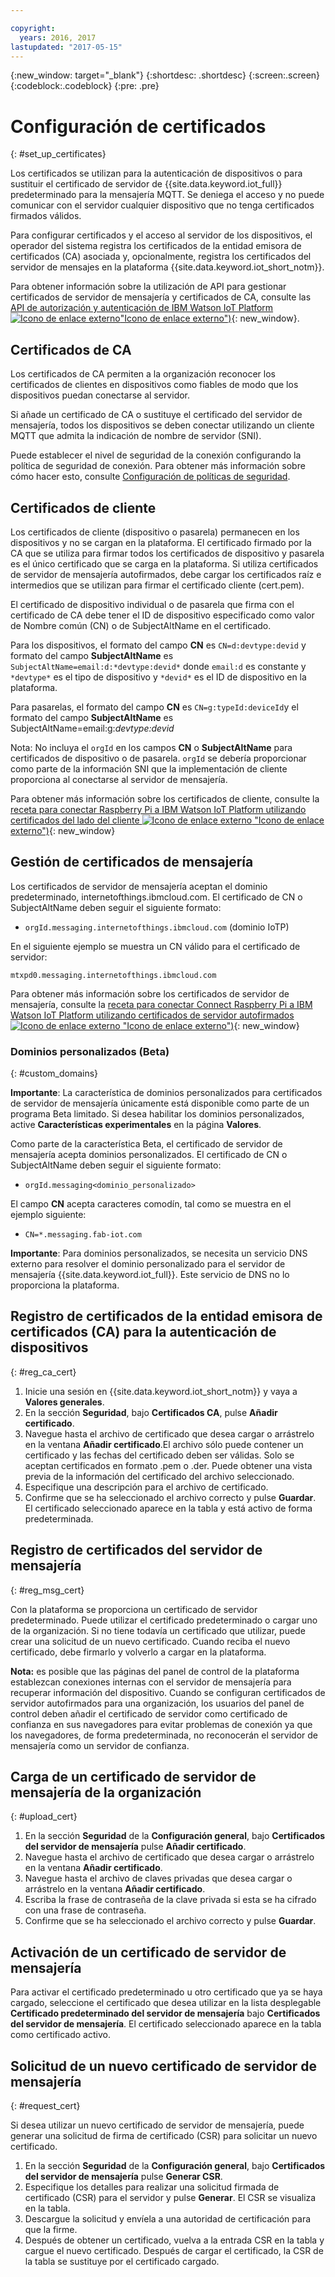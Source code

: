 ```yaml
---

copyright:
  years: 2016, 2017
lastupdated: "2017-05-15"
---
```


{:new_window: target="\_blank"}
{:shortdesc: .shortdesc}
{:screen:.screen}
{:codeblock:.codeblock}
{:pre: .pre}

# Configuración de certificados
{: #set_up_certificates}

Los certificados se utilizan para la autenticación de dispositivos o para sustituir el certificado de servidor de {{site.data.keyword.iot_full}} predeterminado para la mensajería MQTT. Se deniega el acceso y no puede comunicar con el servidor cualquier dispositivo que no tenga certificados firmados válidos.

Para configurar certificados y el acceso al servidor de los dispositivos, el operador del sistema registra los certificados de la entidad emisora de certificados (CA) asociada y, opcionalmente, registra los certificados del servidor de mensajes en la plataforma {{site.data.keyword.iot_short_notm}}.

Para obtener información sobre la utilización de API para gestionar certificados de servidor de mensajería y certificados de CA, consulte las [API de autorización y autenticación de IBM Watson IoT Platform ![Icono de enlace externo](../../../../icons/launch-glyph.svg)"Icono de enlace externo")](https://docs.internetofthings.ibmcloud.com/apis/swagger/v0002/security.html){: new_window}.

## Certificados de CA
Los certificados de CA permiten a la organización reconocer los certificados de clientes en dispositivos como fiables de modo que los dispositivos puedan conectarse al servidor.

Si añade un certificado de CA o sustituye el certificado del servidor de mensajería, todos los dispositivos se deben conectar utilizando un cliente MQTT que admita la indicación de nombre de servidor (SNI). 

Puede establecer el nivel de seguridad de la conexión configurando la política de seguridad de conexión. Para obtener más información sobre cómo hacer esto, consulte [Configuración de políticas de seguridad](set_up_policies.html).

## Certificados de cliente

Los certificados de cliente (dispositivo o pasarela) permanecen en los dispositivos y no se cargan en la plataforma. El certificado firmado por la CA que se utiliza para firmar todos los certificados de dispositivo y pasarela es el único certificado que se carga en la plataforma. Si utiliza certificados de servidor de mensajería autofirmados, debe cargar los certificados raíz e intermedios que se utilizan para firmar el certificado cliente (cert.pem). 

El certificado de dispositivo individual o de pasarela que firma con el certificado de CA debe tener el ID de dispositivo especificado como valor de Nombre común (CN) o de SubjectAltName en el certificado. 

Para los dispositivos, el formato del campo **CN** es `CN=d:devtype:devid` y formato del campo **SubjectAltName** es `SubjectAltName=email:d:*devtype:devid*` donde `email:d` es constante y `*devtype*` es el tipo de dispositivo y `*devid*` es el ID de dispositivo en la plataforma. 

Para pasarelas, el formato del campo **CN** es `CN=g:typeId:deviceId`y el formato del campo **SubjectAltName** es SubjectAltName=email:g:*devtype:devid*

Nota: No incluya el `orgId` en los campos **CN** o **SubjectAltName** para certificados de dispositivo o de pasarela. `orgId` se debería proporcionar como parte de la información SNI que la implementación de cliente proporciona al conectarse al servidor de mensajería. 

Para obtener más información sobre los certificados de cliente, consulte la [receta para conectar Raspberry Pi a IBM Watson IoT Platform utilizando certificados del lado del cliente ![Icono de enlace externo](../../../../icons/launch-glyph.svg) "Icono de enlace externo")](https://developer.ibm.com/recipes/tutorials/connect-raspberry-pi-to-ibm-watson-iot-platform-using-client-side-certificates/){: new_window}

## Gestión de certificados de mensajería

Los certificados de servidor de mensajería aceptan el dominio predeterminado, internetofthings.ibmcloud.com. El certificado de CN o SubjectAltName deben seguir el siguiente formato: 

- `orgId.messaging.internetofthings.ibmcloud.com` (dominio IoTP)

En el siguiente ejemplo se muestra un CN válido para el certificado de servidor: 

`mtxpd0.messaging.internetofthings.ibmcloud.com`

Para obtener más información sobre los certificados de servidor de mensajería, consulte la [receta para conectar Connect Raspberry Pi a IBM Watson IoT Platform utilizando certificados de servidor autofirmados ![Icono de enlace externo](../../../../icons/launch-glyph.svg) "Icono de enlace externo")](https://developer.ibm.com/recipes/tutorials/connect-raspberry-pi-to-ibm-watson-iot-platform-using-selfsigned-server-certificate/){: new_window}

### Dominios personalizados (Beta)
{: #custom_domains}

**Importante**: La característica de dominios personalizados para certificados de servidor de mensajería únicamente está disponible como parte de un programa Beta limitado. Si desea habilitar los dominios personalizados, active **Características experimentales** en la página **Valores**. 

Como parte de la característica Beta, el certificado de servidor de mensajería acepta dominios personalizados. El certificado de CN o SubjectAltName deben seguir el siguiente formato: 

- `orgId.messaging<dominio_personalizado>`

El campo **CN** acepta caracteres comodín, tal como se muestra en el ejemplo siguiente: 

- `CN=*.messaging.fab-iot.com`

**Importante**: Para dominios personalizados, se necesita un servicio DNS externo para resolver el dominio personalizado para el servidor de mensajería {{site.data.keyword.iot_full}}. Este servicio de DNS no lo proporciona la plataforma. 

## Registro de certificados de la entidad emisora de certificados (CA) para la autenticación de dispositivos
{: #reg_ca_cert}

1. Inicie una sesión en {{site.data.keyword.iot_short_notm}} y vaya a **Valores generales**.
2. En la sección **Seguridad**, bajo **Certificados CA**, pulse **Añadir certificado**.
3. Navegue hasta el archivo de certificado que desea cargar o arrástrelo en la ventana **Añadir certificado**.El archivo sólo puede contener un certificado y las fechas del certificado deben ser válidas. Solo se aceptan certificados en formato .pem o .der. Puede obtener una vista previa de la información del certificado del archivo seleccionado.
4. Especifique una descripción para el archivo de certificado.
5. Confirme que se ha seleccionado el archivo correcto y pulse **Guardar**. El certificado seleccionado aparece en la tabla y está activo de forma predeterminada.

## Registro de certificados del servidor de mensajería
{: #reg_msg_cert}

Con la plataforma se proporciona un certificado de servidor predeterminado. Puede utilizar el certificado predeterminado o cargar uno de la organización. Si no tiene todavía un certificado que utilizar, puede crear una solicitud de un nuevo certificado. Cuando reciba el nuevo certificado, debe firmarlo y volverlo a cargar en la plataforma.

**Nota:** es posible que las páginas del panel de control de la plataforma establezcan conexiones internas con el servidor de mensajería para recuperar información del dispositivo. Cuando se configuran certificados de servidor autofirmados para una organización, los usuarios del panel de control deben añadir el certificado de servidor como certificado de confianza en sus navegadores para evitar problemas de conexión ya que los navegadores, de forma predeterminada, no reconocerán el servidor de mensajería como un servidor de confianza.

## Carga de un certificado de servidor de mensajería de la organización
{: #upload_cert}
1. En la sección **Seguridad** de la **Configuración general**, bajo **Certificados del servidor de mensajería** pulse **Añadir certificado**.
2. Navegue hasta el archivo de certificado que desea cargar o arrástrelo en la ventana **Añadir certificado**.
3. Navegue hasta el archivo de claves privadas que desea cargar o arrástrelo en la ventana **Añadir certificado**.
4. Escriba la frase de contraseña de la clave privada si esta se ha cifrado con una frase de contraseña.
5. Confirme que se ha seleccionado el archivo correcto y pulse **Guardar**.

## Activación de un certificado de servidor de mensajería

Para activar el certificado predeterminado u otro certificado que ya se haya cargado, seleccione el certificado que desea utilizar en la lista desplegable **Certificado predeterminado del servidor de mensajería** bajo **Certificados del servidor de mensajería**. El certificado seleccionado aparece en la tabla como certificado activo.

## Solicitud de un nuevo certificado de servidor de mensajería
{: #request_cert}

Si desea utilizar un nuevo certificado de servidor de mensajería, puede generar una solicitud de firma de certificado (CSR) para solicitar un nuevo certificado.

1. En la sección **Seguridad** de la **Configuración general**, bajo **Certificados del servidor de mensajería** pulse **Generar CSR**.
2. Especifique los detalles para realizar una solicitud firmada de certificado (CSR) para el servidor y pulse **Generar**. El CSR se visualiza en la tabla.
3. Descargue la solicitud y envíela a una autoridad de certificación para que la firme.
4. Después de obtener un certificado, vuelva a la entrada CSR en la tabla y cargue el nuevo certificado. Después de cargar el certificado, la CSR de la tabla se sustituye por el certificado cargado.
